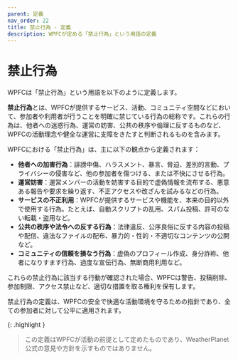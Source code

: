 ```yaml
---
parent: 定義
nav_order: 22
title: 禁止行為 - 定義
description: WPFCが定める「禁止行為」という用語の定義
---
```


# 禁止行為

WPFCは「禁止行為」という用語を以下のように定義します。

**禁止行為**とは、WPFCが提供するサービス、活動、コミュニティ空間などにおいて、参加者や利用者が行うことを明確に禁じている行為の総称です。これらの行為は、他者への迷惑行為、運営の妨害、公共の秩序や倫理に反するものなど、WPFCの活動理念や健全な運営に支障をきたすと判断されるものを含みます。

WPFCにおける「禁止行為」は、主に以下の観点から定義されます：

- **他者への加害行為**：誹謗中傷、ハラスメント、暴言、脅迫、差別的言動、プライバシーの侵害など、他の参加者を傷つける、または不快にさせる行為。
- **運営妨害**：運営メンバーの活動を妨害する目的で虚偽情報を流布する、悪意ある報告や要求を繰り返す、不正アクセスや改ざんを試みるなどの行為。
- **サービスの不正利用**：WPFCが提供するサービスや機能を、本来の目的以外で使用する行為。たとえば、自動スクリプトの乱用、スパム投稿、許可のない転載・盗用など。
- **公共の秩序や法令への反する行為**：法律違反、公序良俗に反する内容の投稿や配信、違法なファイルの配布、暴力的・性的・不適切なコンテンツの公開など。
- **コミュニティの信頼を損なう行為**：虚偽のプロフィール作成、身分詐称、他者になりすます行為、過度な宣伝行為、無断商用利用など。

これらの禁止行為に該当する行動が確認された場合、WPFCは警告、投稿削除、参加制限、アクセス禁止など、適切な措置を取る権利を保有します。

禁止行為の定義は、WPFCの安全で快適な活動環境を守るための指針であり、全ての参加者に対して公平に適用されます。

{: .highlight }
> この定義はWPFCが活動の前提として定めたものであり、WeatherPlanet公式の意見や方針を示すものではありません。
